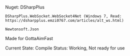 Nuget:
    DSharpPlus
    
    DSharpPlus.WebSocket.WebSocket4Net (Windows 7, Read: https://dsharpplus.emzi0767.com/articles/alt_ws.html)
    
    Newtonsoft.Json
    
    
    
Made for GottaAimFast



Current State: Compile Status: Working, Not ready for use